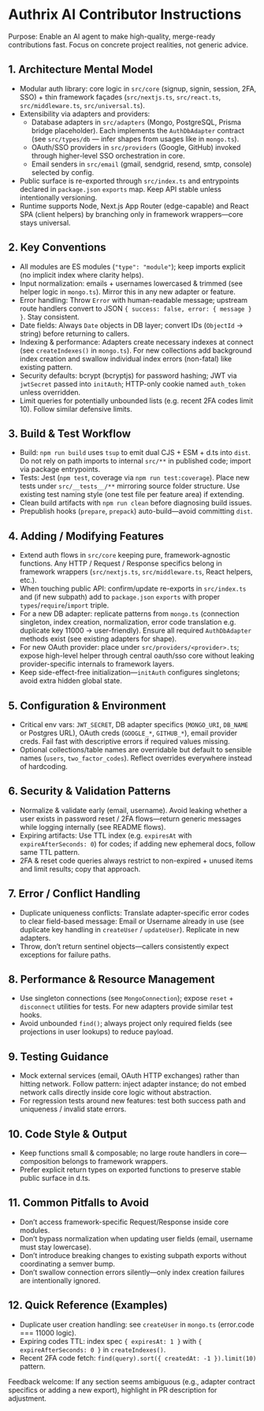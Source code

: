 # Authrix AI Contributor Instructions

Purpose: Enable an AI agent to make high-quality, merge-ready contributions fast. Focus on concrete project realities, not generic advice.

## 1. Architecture Mental Model
- Modular auth library: core logic in `src/core` (signup, signin, session, 2FA, SSO) + thin framework façades (`src/nextjs.ts`, `src/react.ts`, `src/middleware.ts`, `src/universal.ts`).
- Extensibility via adapters and providers:
  - Database adapters in `src/adapters` (Mongo, PostgreSQL, Prisma bridge placeholder). Each implements the `AuthDbAdapter` contract (see `src/types/db` — infer shapes from usages like in `mongo.ts`).
  - OAuth/SSO providers in `src/providers` (Google, GitHub) invoked through higher-level SSO orchestration in core.
  - Email senders in `src/email` (gmail, sendgrid, resend, smtp, console) selected by config.
- Public surface is re-exported through `src/index.ts` and entrypoints declared in `package.json` `exports` map. Keep API stable unless intentionally versioning.
- Runtime supports Node, Next.js App Router (edge-capable) and React SPA (client helpers) by branching only in framework wrappers—core stays universal.

## 2. Key Conventions
- All modules are ES modules (`"type": "module"`); keep imports explicit (no implicit index where clarity helps).
- Input normalization: emails + usernames lowercased & trimmed (see helper logic in `mongo.ts`). Mirror this in any new adapter or feature.
- Error handling: Throw `Error` with human-readable message; upstream route handlers convert to JSON `{ success: false, error: { message } }`. Stay consistent.
- Date fields: Always `Date` objects in DB layer; convert IDs (`ObjectId` → string) before returning to callers.
- Indexing & performance: Adapters create necessary indexes at connect (see `createIndexes()` in `mongo.ts`). For new collections add background index creation and swallow individual index errors (non-fatal) like existing pattern.
- Security defaults: bcrypt (bcryptjs) for password hashing; JWT via `jwtSecret` passed into `initAuth`; HTTP-only cookie named `auth_token` unless overridden.
- Limit queries for potentially unbounded lists (e.g. recent 2FA codes limit 10). Follow similar defensive limits.

## 3. Build & Test Workflow
- Build: `npm run build` uses `tsup` to emit dual CJS + ESM + d.ts into `dist`. Do not rely on path imports to internal `src/**` in published code; import via package entrypoints.
- Tests: Jest (`npm test`, coverage via `npm run test:coverage`). Place new tests under `src/__tests__/**` mirroring source folder structure. Use existing test naming style (one test file per feature area) if extending.
- Clean build artifacts with `npm run clean` before diagnosing build issues.
- Prepublish hooks (`prepare`, `prepack`) auto-build—avoid committing `dist`.

## 4. Adding / Modifying Features
- Extend auth flows in `src/core` keeping pure, framework-agnostic functions. Any HTTP / Request / Response specifics belong in framework wrappers (`src/nextjs.ts`, `src/middleware.ts`, React helpers, etc.).
- When touching public API: confirm/update re-exports in `src/index.ts` and (if new subpath) add to `package.json` `exports` with proper `types`/`require`/`import` triple.
- For a new DB adapter: replicate patterns from `mongo.ts` (connection singleton, index creation, normalization, error code translation e.g. duplicate key 11000 → user-friendly). Ensure all required `AuthDbAdapter` methods exist (see existing adapters for shape).
- For new OAuth provider: place under `src/providers/<provider>.ts`; expose high-level helper through central oauth/sso core without leaking provider-specific internals to framework layers.
- Keep side-effect-free initialization—`initAuth` configures singletons; avoid extra hidden global state.

## 5. Configuration & Environment
- Critical env vars: `JWT_SECRET`, DB adapter specifics (`MONGO_URI`, `DB_NAME` or Postgres URL), OAuth creds (`GOOGLE_*`, `GITHUB_*`), email provider creds. Fail fast with descriptive errors if required values missing.
- Optional collections/table names are overridable but default to sensible names (`users`, `two_factor_codes`). Reflect overrides everywhere instead of hardcoding.

## 6. Security & Validation Patterns
- Normalize & validate early (email, username). Avoid leaking whether a user exists in password reset / 2FA flows—return generic messages while logging internally (see README flows).
- Expiring artifacts: Use TTL index (e.g. `expiresAt` with `expireAfterSeconds: 0`) for codes; if adding new ephemeral docs, follow same TTL pattern.
- 2FA & reset code queries always restrict to non-expired + unused items and limit results; copy that approach.

## 7. Error / Conflict Handling
- Duplicate uniqueness conflicts: Translate adapter-specific error codes to clear field-based message: Email or Username already in use (see duplicate key handling in `createUser` / `updateUser`). Replicate in new adapters.
- Throw, don’t return sentinel objects—callers consistently expect exceptions for failure paths.

## 8. Performance & Resource Management
- Use singleton connections (see `MongoConnection`); expose `reset` + `disconnect` utilities for tests. For new adapters provide similar test hooks.
- Avoid unbounded `find()`; always project only required fields (see projections in user lookups) to reduce payload.

## 9. Testing Guidance
- Mock external services (email, OAuth HTTP exchanges) rather than hitting network. Follow pattern: inject adapter instance; do not embed network calls directly inside core logic without abstraction.
- For regression tests around new features: test both success path and uniqueness / invalid state errors.

## 10. Code Style & Output
- Keep functions small & composable; no large route handlers in core—composition belongs to framework wrappers.
- Prefer explicit return types on exported functions to preserve stable public surface in d.ts.

## 11. Common Pitfalls to Avoid
- Don’t access framework-specific Request/Response inside core modules.
- Don’t bypass normalization when updating user fields (email, username must stay lowercase).
- Don’t introduce breaking changes to existing subpath exports without coordinating a semver bump.
- Don’t swallow connection errors silently—only index creation failures are intentionally ignored.

## 12. Quick Reference (Examples)
- Duplicate user creation handling: see `createUser` in `mongo.ts` (error.code === 11000 logic).
- Expiring codes TTL: index spec `{ expiresAt: 1 }` with `{ expireAfterSeconds: 0 }` in `createIndexes()`.
- Recent 2FA code fetch: `find(query).sort({ createdAt: -1 }).limit(10)` pattern.

Feedback welcome: If any section seems ambiguous (e.g., adapter contract specifics or adding a new export), highlight in PR description for adjustment.
